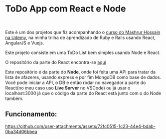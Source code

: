 # ToDo App com React e Node
<br/>

Este é um dos projetos que fiz acompanhando o [curso do Mashrur Hossain na Udemy](https://www.udemy.com/course/ruby-on-rails-react-angular), na minha trilha de aprendizado de Ruby e Rails usando React, AngularJS e Vuejs.
<br/>

Este projeto consiste em uma ToDo List bem simples usando Node e React.
<br/>

O repositório da parte do React encontra-se [aqui](https://github.com/Diego-S-G/react-todo-app) 
<br/>

Este repositório é da parte do **Node**, onde foi feita uma API para tratar da lista de afazeres, usando express e por fim MongoDB como base de dados. Você pode iniciar a API, o DB e então rodar no navegador a parte do React(no meu caso uso **Live Server** no VSCode) ou já usar o localhost:3000 já que o código da parte do React está junto com o do Node também.
<br/>

## Funcionamento:
https://github.com/user-attachments/assets/72fc0515-1c23-44e4-bdab-0ba34d06bbea

<br/>
<br/>
